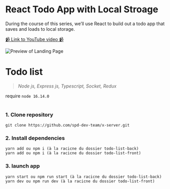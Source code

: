 # React Todo App with Local Stroage

During the course of this series, we’ll use React to build out a todo app that saves and loads to local storage.

[📹 Link to YouTube video 📹](https://youtu.be/7u2Rv4HfCYQ)

![Preview of Landing Page](./preview.jpeg)

# Todo list
>_Node js, Express js, Typescript, Socket, Redux_

require `node 16.14.0`
<br>
<br>

### 1. Clone repository
    git clone https://github.com/spd-dev-team/x-server.git


### 2. Install dependencies
```
yarn add ou npm i (à la racicne du dossier todo-list-back)
yarn add ou npm i (à la racicne du dossier todo-list-front)
```	

### 3. launch app
    yarn start ou npm run start (à la racicne du dossier todo-list-back)
    yarn dev ou npm run dev (à la racicne du dossier todo-list-front)

